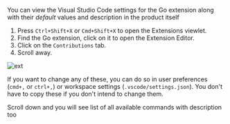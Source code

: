 You can view the Visual Studio Code settings for the Go extension along with their *default* values and description in the product itself

1. Press `Ctrl+Shift+X` or `Cmd+Shift+X` to open the Extensions viewlet.
2. Find the Go extension, click on it to open the Extension Editor.
3. Click on the `Contributions` tab.
4. Scroll away.

![ext](https://user-images.githubusercontent.com/16890566/30246497-9d6cc588-95b0-11e7-87dd-4bd1b18b139f.gif)

If you want to change any of these, you can do so in user preferences (`cmd+,` or `ctrl+,`) or workspace settings (`.vscode/settings.json`). You don't have to copy these if you don't intend to change them.

Scroll down and you will see list of all available commands with description too
